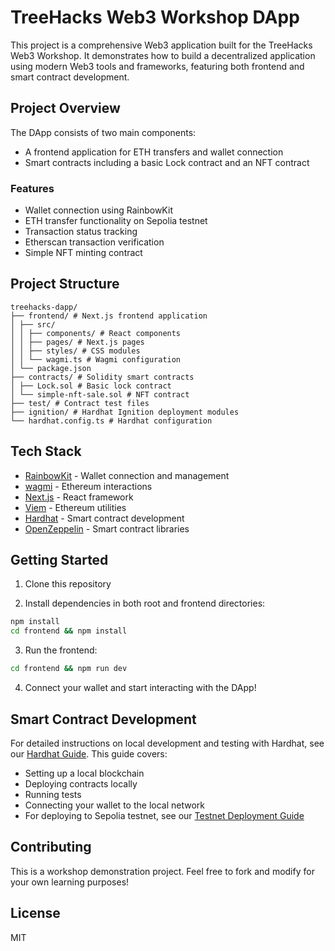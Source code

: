 # TreeHacks Web3 Workshop DApp

This project is a comprehensive Web3 application built for the TreeHacks Web3 Workshop. It demonstrates how to build a decentralized application using modern Web3 tools and frameworks, featuring both frontend and smart contract development.

## Project Overview

The DApp consists of two main components:
- A frontend application for ETH transfers and wallet connection
- Smart contracts including a basic Lock contract and an NFT contract

### Features

- Wallet connection using RainbowKit
- ETH transfer functionality on Sepolia testnet
- Transaction status tracking
- Etherscan transaction verification
- Simple NFT minting contract

## Project Structure
```
treehacks-dapp/
├── frontend/ # Next.js frontend application
│ ├── src/
│ │ ├── components/ # React components
│ │ ├── pages/ # Next.js pages
│ │ ├── styles/ # CSS modules
│ │ └── wagmi.ts # Wagmi configuration
│ └── package.json
├── contracts/ # Solidity smart contracts
│ ├── Lock.sol # Basic lock contract
│ └── simple-nft-sale.sol # NFT contract
├── test/ # Contract test files
├── ignition/ # Hardhat Ignition deployment modules
└── hardhat.config.ts # Hardhat configuration
```


## Tech Stack

- [RainbowKit](https://rainbowkit.com) - Wallet connection and management
- [wagmi](https://wagmi.sh) - Ethereum interactions
- [Next.js](https://nextjs.org/) - React framework
- [Viem](https://viem.sh) - Ethereum utilities
- [Hardhat](https://hardhat.org) - Smart contract development
- [OpenZeppelin](https://openzeppelin.com) - Smart contract libraries

## Getting Started

1. Clone this repository

2. Install dependencies in both root and frontend directories:
```bash
npm install
cd frontend && npm install
```

3. Run the frontend:
```bash
cd frontend && npm run dev
```

4. Connect your wallet and start interacting with the DApp!

## Smart Contract Development
For detailed instructions on local development and testing with Hardhat, see our [Hardhat Guide](docs/HARDHAT.md). This guide covers:
- Setting up a local blockchain
- Deploying contracts locally
- Running tests
- Connecting your wallet to the local network
- For deploying to Sepolia testnet, see our [Testnet Deployment Guide](docs/TESTNET.md)

## Contributing

This is a workshop demonstration project. Feel free to fork and modify for your own learning purposes!

## License

MIT

